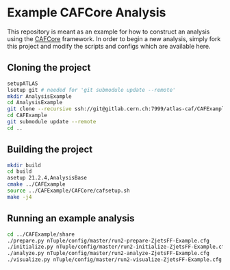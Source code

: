 Example CAFCore Analysis
=========================

This repository is meant as an example for how to construct an analysis using the [CAFCore](https://gitlab.cern.ch/atlas-caf/CAFCore) framework. In order to begin a new analysis, simply fork this project and modify the scripts and configs which are available here.

Cloning the project
--------------------

```bash
setupATLAS
lsetup git # needed for 'git submodule update --remote'
mkdir AnalysisExample
cd AnalysisExample
git clone --recursive ssh://git@gitlab.cern.ch:7999/atlas-caf/CAFExample.git
cd CAFExample
git submodule update --remote
cd ..
```

Building the project
---------------------

```bash
mkdir build
cd build
asetup 21.2.4,AnalysisBase
cmake ../CAFExample
source ../CAFExample/CAFCore/cafsetup.sh
make -j4
```

Running an example analysis
----------------------------

```bash
cd ../CAFExample/share
./prepare.py nTuple/config/master/run2-prepare-ZjetsFF-Example.cfg
./initialize.py nTuple/config/master/run2-initialize-ZjetsFF-Example.cfg
./analyze.py nTuple/config/master/run2-analyze-ZjetsFF-Example.cfg
./visualize.py nTuple/config/master/run2-visualize-ZjetsFF-Example.cfg
```